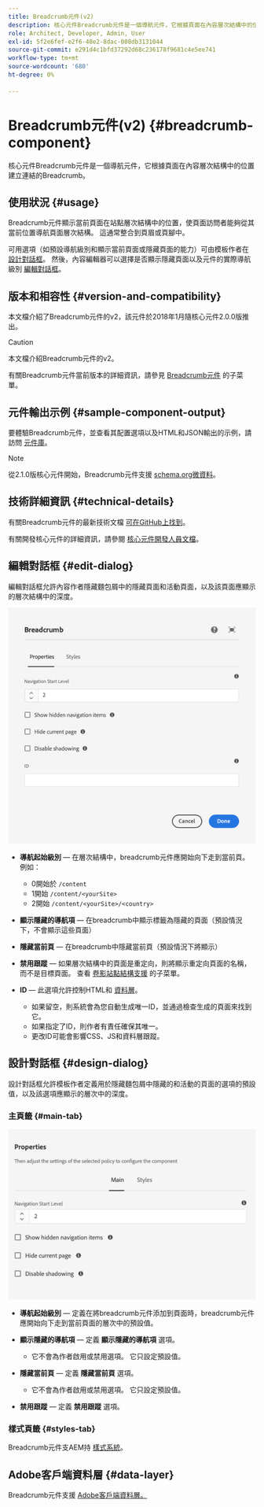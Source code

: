 ```yaml
---
title: Breadcrumb元件(v2)
description: 核心元件Breadcrumb元件是一個導航元件，它根據頁面在內容層次結構中的位置建立連結的Breadcrumb。
role: Architect, Developer, Admin, User
exl-id: 5f2e6fef-e2f6-48e2-8dac-008db3131044
source-git-commit: e291d4c1bfd37292d68c236178f9681c4e5ee741
workflow-type: tm+mt
source-wordcount: '680'
ht-degree: 0%

---
```


# Breadcrumb元件(v2) {#breadcrumb-component}

核心元件Breadcrumb元件是一個導航元件，它根據頁面在內容層次結構中的位置建立連結的Breadcrumb。

## 使用狀況 {#usage}

Breadcrumb元件顯示當前頁面在站點層次結構中的位置，使頁面訪問者能夠從其當前位置導航頁面層次結構。 這通常整合到頁眉或頁腳中。

可用選項（如預設導航級別和顯示當前頁面或隱藏頁面的能力）可由模板作者在 [設計對話框](#design-dialog)。 然後，內容編輯器可以選擇是否顯示隱藏頁面以及元件的實際導航級別 [編輯對話框](#edit-dialog)。

## 版本和相容性 {#version-and-compatibility}

本文檔介紹了Breadcrumb元件的v2，該元件於2018年1月隨核心元件2.0.0版推出。

>[!CAUTION]
>
>本文檔介紹Breadcrumb元件的v2。
>
>有關Breadcrumb元件當前版本的詳細資訊，請參見 [Breadcrumb元件](/help/components/breadcrumb.md) 的子菜單。

## 元件輸出示例 {#sample-component-output}

要體驗Breadcrumb元件，並查看其配置選項以及HTML和JSON輸出的示例，請訪問 [元件庫](https://adobe.com/go/aem_cmp_library_breadcrumb)。

>[!NOTE]
>
>從2.1.0版核心元件開始，Breadcrumb元件支援 [schema.org微資料](https://schema.org/BreadcrumbList)。

## 技術詳細資訊 {#technical-details}

有關Breadcrumb元件的最新技術文檔 [可在GitHub上找到](https://adobe.com/go/aem_cmp_tech_breadcrumb_v2)。

有關開發核心元件的詳細資訊，請參閱 [核心元件開發人員文檔](/help/developing/overview.md)。

## 編輯對話框 {#edit-dialog}

編輯對話框允許內容作者隱藏麵包屑中的隱藏頁面和活動頁面，以及該頁面應顯示的層次結構中的深度。

![Breadcrumb元件編輯對話框](/help/assets/breadcrumb-edit.png)

* **導航起始級別**  — 在層次結構中，breadcrumb元件應開始向下走到當前頁。 例如：

   * 0開始於 `/content`
   * 1開始 `/content/<yourSite>`
   * 2開始 `/content/<yourSite>/<country>`

* **顯示隱藏的導航項**  — 在breadcrumb中顯示標籤為隱藏的頁面（預設情況下，不會顯示這些頁面）
* **隱藏當前頁**  — 在breadcrumb中隱藏當前頁（預設情況下將顯示）
* **禁用跟蹤**  — 如果層次結構中的頁面是重定向，則將顯示重定向頁面的名稱，而不是目標頁面。 查看 [卷影站點結構支援](../v1/navigation.md#shadow-structure) 的子菜單。
* **ID**  — 此選項允許控制HTML和 [資料層](/help/developing/data-layer/overview.md)。
   * 如果留空，則系統會為您自動生成唯一ID，並通過檢查生成的頁面來找到它。
   * 如果指定了ID，則作者有責任確保其唯一。
   * 更改ID可能會影響CSS、JS和資料層跟蹤。

## 設計對話框 {#design-dialog}

設計對話框允許模板作者定義用於隱藏麵包屑中隱藏的和活動的頁面的選項的預設值，以及該選項應顯示的層次中的深度。

### 主頁籤 {#main-tab}

![](/help/assets/breadcrumb-design.png)

* **導航起始級別**  — 定義在將breadcrumb元件添加到頁面時，breadcrumb元件應開始向下走到當前頁面的層次中的預設值。
* **顯示隱藏的導航項**  — 定義 **顯示隱藏的導航項** 選項。

   * 它不會為作者啟用或禁用選項。 它只設定預設值。

* **隱藏當前頁** — 定義 **隱藏當前頁** 選項。

   * 它不會為作者啟用或禁用選項。 它只設定預設值。

* **禁用跟蹤**  — 定義 **禁用跟蹤** 選項。

### 樣式頁籤 {#styles-tab}

Breadcrumb元件支AEM持 [樣式系統](/help/get-started/authoring.md#component-styling)。

## Adobe客戶端資料層 {#data-layer}

Breadcrumb元件支援 [Adobe客戶端資料層。](/help/developing/data-layer/overview.md)
